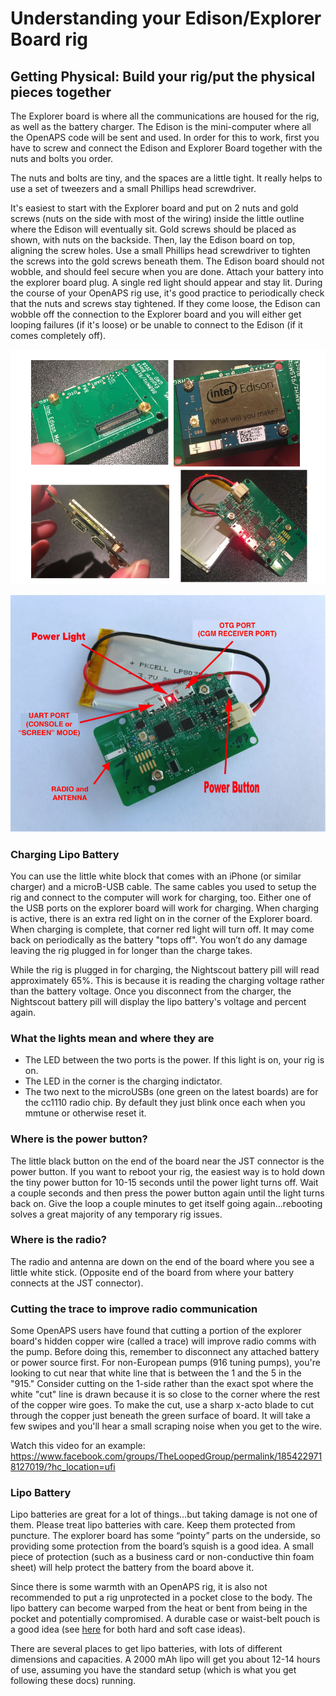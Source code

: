 # Understanding your Edison/Explorer Board rig

## Getting Physical: Build your rig/put the physical pieces together

The Explorer board is where all the communications are housed for the rig, as well as the battery charger.  The Edison is the mini-computer where all the OpenAPS code will be sent and used.  In order for this to work, first you have to screw and connect the Edison and Explorer Board together with the nuts and bolts you order.  

The nuts and bolts are tiny, and the spaces are a little tight.  It really helps to use a set of tweezers and a small Phillips head screwdriver.

It's easiest to start with the Explorer board and put on 2 nuts and gold screws (nuts on the side with most of the wiring) inside the little outline where the Edison will eventually sit.  Gold screws should be placed as shown, with nuts on the backside.  Then, lay the Edison board on top, aligning the screw holes.  Use a small Phillips head screwdriver to tighten the screws into the gold screws beneath them.  The Edison board should not wobble, and should feel secure when you are done.  Attach your battery into the explorer board plug.  A single red light should appear and stay lit.  During the course of your OpenAPS rig use, it's good practice to periodically check that the nuts and screws stay tightened.  If they come loose, the Edison can wobble off the connection to the Explorer board and you will either get looping failures (if it's loose) or be unable to connect to the Edison (if it comes completely off).

![Edison/Explorer Board rig with red light on](../../Images/Edison/Edison_Explorer_Board.png) 

![Edison/Explorer Board rig with labels](img/explorer.png) 

### Charging Lipo Battery

You can use the little white block that comes with an iPhone (or similar charger) and a microB-USB cable.  The same cables you used to setup the rig and connect to the computer will work for charging, too.  Either one of the USB ports on the explorer board will work for charging.  When charging is active, there is an extra red light on in the corner of the Explorer board.  When charging is complete, that corner red light will turn off.  It may come back on periodically as the battery "tops off".  You won’t do any damage leaving the rig plugged in for longer than the charge takes. 

While the rig is plugged in for charging, the Nightscout battery pill will read approximately 65%.  This is because it is reading the charging voltage rather than the battery voltage.  Once you disconnect from the charger, the Nightscout battery pill will display the lipo battery's voltage and percent again.

### What the lights mean and where they are

* The LED between the two ports is the power. If this light is on, your rig is on.
* The LED in the corner is the charging indictator.
* The two next to the microUSBs (one green on the latest boards) are for the cc1110 radio chip. By default they just blink once each when you mmtune or otherwise reset it.

### Where is the power button?

The little black button on the end of the board near the JST connector is the power button. If you want to reboot your rig, the easiest way is to hold down the tiny power button for 10-15 seconds until the power light turns off.  Wait a couple seconds and then press the power button again until the light turns back on.  Give the loop a couple minutes to get itself going again…rebooting solves a great majority of any temporary rig issues. 

### Where is the radio?

The radio and antenna are down on the end of the board where you see a little white stick. (Opposite end of the board from where your battery connects at the JST connector). 

### Cutting the trace to improve radio communication
Some OpenAPS users have found that cutting a portion of the explorer board's hidden copper wire (called a trace) will improve radio comms with the pump. Before doing this, remember to disconnect any attached battery or power source first. For non-European pumps (916 tuning pumps), you're looking to cut near that white line that is between the 1 and the 5 in the "915." Consider cutting on the 1-side rather than the exact spot where the white "cut" line is drawn because it is so close to the corner where the rest of the copper wire goes. To make the cut, use a sharp x-acto blade to cut through the copper just beneath the green surface of board. It will take a few swipes and you'll hear a small scraping noise when you get to the wire.

Watch this video for an example: https://www.facebook.com/groups/TheLoopedGroup/permalink/1854229718127019/?hc_location=ufi

### Lipo Battery

Lipo batteries are great for a lot of things…but taking damage is not one of them.  Please treat lipo batteries with care.  Keep them protected from puncture.  The explorer board has some “pointy” parts on the underside, so providing some protection from the board’s squish is a good idea.  A small piece of protection (such as a business card or non-conductive thin foam sheet) will help protect the battery from the board above it.  

Since there is some warmth with an OpenAPS rig, it is also not recommended to put a rig unprotected in a pocket close to the body.  The lipo battery can become warped from the heat or bent from being in the pocket and potentially compromised.  A durable case or waist-belt pouch is a good idea (see [here](http://openaps.readthedocs.io/en/latest/docs/walkthrough/phase-0/hardware/edison.html#cases) for both hard and soft case ideas).  

There are several places to get lipo batteries, with lots of different dimensions and capacities.  A 2000 mAh lipo will get you about 12-14 hours of use, assuming you have the standard setup (which is what you get following these docs) running. 
